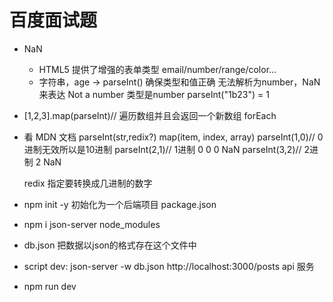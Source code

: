 # 百度面试题

- NaN
    - HTML5 提供了增强的表单类型    email/number/range/color...
    - 字符串，age -> parseInt() 确保类型和值正确
    无法解析为number，NaN 来表达 Not a number 类型是number
    parseInt("1b23") = 1

- [1,2,3].map(parseInt)// 遍历数组并且会返回一个新数组
    forEach

- 看 MDN 文档 parseInt(str,redix?)
    map(item, index, array)
    parseInt(1,0)// 0进制无效所以是10进制
    parseInt(2,1)// 1进制   0 0 0 NaN
    parseInt(3,2)// 2进制   2   NaN
     
    redix 指定要转换成几进制的数字

- npm init -y 初始化为一个后端项目 package.json
- npm i json-server node_modules
- db.json 把数据以json的格式存在这个文件中
- script dev: json-server -w db.json
    http://localhost:3000/posts     api 服务
- npm run dev